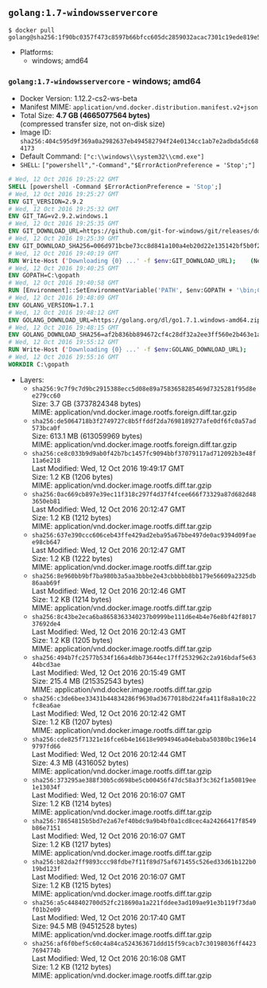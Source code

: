 ## `golang:1.7-windowsservercore`

```console
$ docker pull golang@sha256:1f90bc0357f473c8597b66bfcc605dc2859032acac7301c19ede819e54627bfa
```

-	Platforms:
	-	windows; amd64

### `golang:1.7-windowsservercore` - windows; amd64

-	Docker Version: 1.12.2-cs2-ws-beta
-	Manifest MIME: `application/vnd.docker.distribution.manifest.v2+json`
-	Total Size: **4.7 GB (4665077564 bytes)**  
	(compressed transfer size, not on-disk size)
-	Image ID: `sha256:404c595d9f369a0a2982637eb494582794f24e0134cc1ab7e2adbda5dc684173`
-	Default Command: `["c:\\windows\\system32\\cmd.exe"]`
-	`SHELL`: `["powershell","-Command","$ErrorActionPreference = 'Stop';"]`

```dockerfile
# Wed, 12 Oct 2016 19:25:22 GMT
SHELL [powershell -Command $ErrorActionPreference = 'Stop';]
# Wed, 12 Oct 2016 19:25:27 GMT
ENV GIT_VERSION=2.9.2
# Wed, 12 Oct 2016 19:25:32 GMT
ENV GIT_TAG=v2.9.2.windows.1
# Wed, 12 Oct 2016 19:25:35 GMT
ENV GIT_DOWNLOAD_URL=https://github.com/git-for-windows/git/releases/download/v2.9.2.windows.1/Git-2.9.2-64-bit.exe
# Wed, 12 Oct 2016 19:25:39 GMT
ENV GIT_DOWNLOAD_SHA256=006d971bcbe73cc8d841a100a4eb20d22e135142bf5b0f2120722fd420e166e5
# Wed, 12 Oct 2016 19:40:19 GMT
RUN Write-Host ('Downloading {0} ...' -f $env:GIT_DOWNLOAD_URL); 	(New-Object System.Net.WebClient).DownloadFile($env:GIT_DOWNLOAD_URL, 'git.exe'); 		Write-Host ('Verifying sha256 ({0}) ...' -f $env:GIT_DOWNLOAD_SHA256); 	if ((Get-FileHash git.exe -Algorithm sha256).Hash -ne $env:GIT_DOWNLOAD_SHA256) { 		Write-Host 'FAILED!'; 		exit 1; 	}; 		Write-Host 'Installing ...'; 	Start-Process 		-Wait 		-FilePath ./git.exe 		-ArgumentList @( 			'/VERYSILENT', 			'/NORESTART', 			'/NOCANCEL', 			'/SP-', 			'/SUPPRESSMSGBOXES', 						'/COMPONENTS=assoc_sh', 						'/DIR=C:\git' 		); 		Write-Host 'Updating PATH ...'; 	$env:PATH = 'C:\git\bin;C:\git\mingw64\bin;C:\git\usr\bin;' + $env:PATH; 	[Environment]::SetEnvironmentVariable('PATH', $env:PATH, [EnvironmentVariableTarget]::Machine); 		Write-Host 'Verifying install ...'; 	Write-Host '  git --version'; git --version; 	Write-Host '  bash --version'; bash --version; 	Write-Host '  curl --version'; curl.exe --version; 		Write-Host 'Removing installer ...'; 	Remove-Item git.exe -Force; 		Write-Host 'Complete.';
# Wed, 12 Oct 2016 19:40:25 GMT
ENV GOPATH=C:\gopath
# Wed, 12 Oct 2016 19:40:58 GMT
RUN [Environment]::SetEnvironmentVariable('PATH', $env:GOPATH + '\bin;C:\go\bin;' + $env:PATH, [EnvironmentVariableTarget]::Machine);
# Wed, 12 Oct 2016 19:48:09 GMT
ENV GOLANG_VERSION=1.7.1
# Wed, 12 Oct 2016 19:48:12 GMT
ENV GOLANG_DOWNLOAD_URL=https://golang.org/dl/go1.7.1.windows-amd64.zip
# Wed, 12 Oct 2016 19:48:15 GMT
ENV GOLANG_DOWNLOAD_SHA256=af2b836bb894672cf4c28df32a2ee3ff560e2b463e1ab44bb99833064ba09e5f
# Wed, 12 Oct 2016 19:55:12 GMT
RUN Write-Host ('Downloading {0} ...' -f $env:GOLANG_DOWNLOAD_URL); 	(New-Object System.Net.WebClient).DownloadFile($env:GOLANG_DOWNLOAD_URL, 'go.zip'); 		Write-Host ('Verifying sha256 ({0}) ...' -f $env:GOLANG_DOWNLOAD_SHA256); 	if ((Get-FileHash go.zip -Algorithm sha256).Hash -ne $env:GOLANG_DOWNLOAD_SHA256) { 		Write-Host 'FAILED!'; 		exit 1; 	}; 		Write-Host 'Expanding ...'; 	Expand-Archive go.zip -DestinationPath C:\; 		Write-Host 'Verifying install ("go version") ...'; 	go version; 		Write-Host 'Removing ...'; 	Remove-Item go.zip -Force; 		Write-Host 'Complete.';
# Wed, 12 Oct 2016 19:55:16 GMT
WORKDIR C:\gopath
```

-	Layers:
	-	`sha256:9c7f9c7d9bc2915388ecc5d08e89a7583658285469d7325281f95d8ee279cc60`  
		Size: 3.7 GB (3737824348 bytes)  
		MIME: application/vnd.docker.image.rootfs.foreign.diff.tar.gzip
	-	`sha256:de5064718b3f2749727c8b5ffddf2da7698189277afe0df6fc0a57ad573bca0f`  
		Size: 613.1 MB (613059969 bytes)  
		MIME: application/vnd.docker.image.rootfs.foreign.diff.tar.gzip
	-	`sha256:ce8c033b9d9ab0f42b7bc1457fc9094bbf37079117ad712092b3e48f11a6e218`  
		Last Modified: Wed, 12 Oct 2016 19:49:17 GMT  
		Size: 1.2 KB (1206 bytes)  
		MIME: application/vnd.docker.image.rootfs.diff.tar.gzip
	-	`sha256:0ac669cb897e39ec11f318c297f4d37f4fcee666f73329a87d682d483650eb81`  
		Last Modified: Wed, 12 Oct 2016 20:12:47 GMT  
		Size: 1.2 KB (1212 bytes)  
		MIME: application/vnd.docker.image.rootfs.diff.tar.gzip
	-	`sha256:637e390ccc606ceb43ffe429ad2eba95a67bbe497de0ac9394d09faee98cb647`  
		Last Modified: Wed, 12 Oct 2016 20:12:47 GMT  
		Size: 1.2 KB (1222 bytes)  
		MIME: application/vnd.docker.image.rootfs.diff.tar.gzip
	-	`sha256:8e960bb9bf7ba980b3a5aa3bbbe2e43cbbbbb8bb179e56609a2325db86aab69f`  
		Last Modified: Wed, 12 Oct 2016 20:12:46 GMT  
		Size: 1.2 KB (1214 bytes)  
		MIME: application/vnd.docker.image.rootfs.diff.tar.gzip
	-	`sha256:8c43be2eca6ba8658363340237b0999be111d6e4b4e76e8bf42f801737692de4`  
		Last Modified: Wed, 12 Oct 2016 20:12:43 GMT  
		Size: 1.2 KB (1205 bytes)  
		MIME: application/vnd.docker.image.rootfs.diff.tar.gzip
	-	`sha256:494b7fc2577b534f166a4dbb73644ec17ff2532962c2a916bdaf5e6344bcd3ae`  
		Last Modified: Wed, 12 Oct 2016 20:15:49 GMT  
		Size: 215.4 MB (215352543 bytes)  
		MIME: application/vnd.docker.image.rootfs.diff.tar.gzip
	-	`sha256:c3de6bee33431b44834286f9630ad3677018bd224fa411f8a8a10c22fc8ea6ae`  
		Last Modified: Wed, 12 Oct 2016 20:12:42 GMT  
		Size: 1.2 KB (1207 bytes)  
		MIME: application/vnd.docker.image.rootfs.diff.tar.gzip
	-	`sha256:cde825f71321e16fce6b4e16618e9094946a04ebaba50380bc196e149797fd66`  
		Last Modified: Wed, 12 Oct 2016 20:12:44 GMT  
		Size: 4.3 MB (4316052 bytes)  
		MIME: application/vnd.docker.image.rootfs.diff.tar.gzip
	-	`sha256:373295ae388f30b5cd698be5cb00456f47dc58a3f3c362f1a50819ee1e13034f`  
		Last Modified: Wed, 12 Oct 2016 20:16:07 GMT  
		Size: 1.2 KB (1214 bytes)  
		MIME: application/vnd.docker.image.rootfs.diff.tar.gzip
	-	`sha256:78654815b5bd7e2a67ef40bdc9a9b4bf0a1cd8cec4a24266417f8549b86e7151`  
		Last Modified: Wed, 12 Oct 2016 20:16:07 GMT  
		Size: 1.2 KB (1217 bytes)  
		MIME: application/vnd.docker.image.rootfs.diff.tar.gzip
	-	`sha256:b82da2ff9893ccc98fdbe7f11f89d75af671455c526ed33d61b122b019bd123f`  
		Last Modified: Wed, 12 Oct 2016 20:16:07 GMT  
		Size: 1.2 KB (1215 bytes)  
		MIME: application/vnd.docker.image.rootfs.diff.tar.gzip
	-	`sha256:a5c448402700d52fc218690a1a221fddee3ad109ae91e3b119f73da0f01b2e09`  
		Last Modified: Wed, 12 Oct 2016 20:17:40 GMT  
		Size: 94.5 MB (94512528 bytes)  
		MIME: application/vnd.docker.image.rootfs.diff.tar.gzip
	-	`sha256:af6f0bef5c60c4a84ca524363671ddd15f59cacb7c30198036ff44237694774b`  
		Last Modified: Wed, 12 Oct 2016 20:16:08 GMT  
		Size: 1.2 KB (1212 bytes)  
		MIME: application/vnd.docker.image.rootfs.diff.tar.gzip
